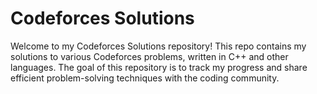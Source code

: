 ﻿# Codeforces Solutions
Welcome to my Codeforces Solutions repository! This repo contains my solutions to various Codeforces problems, written in C++ and other languages. The goal of this repository is to track my progress and share efficient problem-solving techniques with the coding community.
